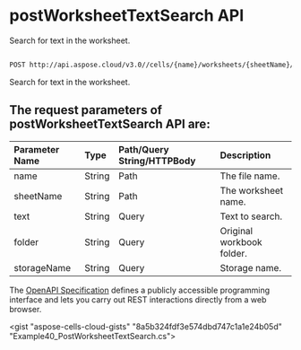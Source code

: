# **postWorksheetTextSearch API**

Search for text in the worksheet. 

```bash

POST http://api.aspose.cloud/v3.0//cells/{name}/worksheets/{sheetName}/findText

```
Search for text in the worksheet.

## The request parameters of **postWorksheetTextSearch** API are: 

| Parameter Name | Type | Path/Query String/HTTPBody | Description | 
| :- | :- | :- |:- | 
|name|String|Path|The file name.|
|sheetName|String|Path|The worksheet name.|
|text|String|Query|Text to search.|
|folder|String|Query|Original workbook folder.|
|storageName|String|Query|Storage name.|


The [OpenAPI Specification](https://reference.aspose.cloud/cells/#/WorksheetsController/PostWorksheetTextSearch) defines a publicly accessible programming interface and lets you carry out REST interactions directly from a web browser.

<gist "aspose-cells-cloud-gists" "8a5b324fdf3e574dbd747c1a1e24b05d" "Example40_PostWorksheetTextSearch.cs">

